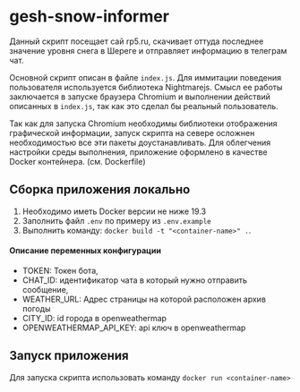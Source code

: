 # gesh-snow-informer

Данный скрипт посещает сай rp5.ru, скачивает оттуда последнее значение уровня снега в Шереге и отправляет информацию в телеграм чат.

Основной скрипт описан в файле `index.js`. Для иммитации поведения пользователя используется библиотека Nightmarejs. Смысл ее работы заключается в запуске браузера Chromium и выполнении действий описанных в `index.js`, так как это сделал бы реальный пользователь.

Так как для запуска Chromium необходимы библиотеки отображения графической информации, запуск скрипта на севере осложнен необходимостью все эти пакеты доустанавливать. Для облегчения настройки среды выполнения, приложение оформлено в качестве Docker контейнера. (см. Dockerfile)

## Сборка приложения локально

1. Необходимо иметь Docker версии не ниже 19.3
2. Заполнить файл `.env` по примеру из `.env.example`
3. Выполнить команду: `docker build -t "<container-name>" .`.

#### Описание переменных конфигурации

- TOKEN: Токен бота,
- CHAT_ID: идентификатор чата в который нужно отправить сообщение,
- WEATHER_URL: Адрес страницы на которой расположен архив погоды
- CITY_ID: id города в openweathermap
- OPENWEATHERMAP_API_KEY: api ключ в openweathermap

## Запуск приложения

Для запуска скрипта использовать команду `docker run <container-name>`

